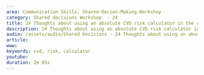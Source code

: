 ```yaml
---
area: Communication Skills, Shared-Decion-Making-Workshop
category: Shared decisions Workshop  - 24
title: 24 Thoughts about using an absolute CVD risk calculator in the consultation
description: 24 Thoughts about using an absolute CVD risk calculator in the consultation
audio: /assets/audio/Shared Decisions - 24 Thoughts about using an absolute CVD risk calculator in the consultation. Dave Tomson - MQ.mp3
article: 
www: 
keywords: cvd, risk, calculator
youtube: 
duration: 2m 05s
--- 
```

